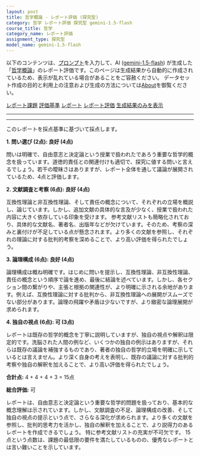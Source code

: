 ```yaml
---
layout: post
title: 哲学概論 - レポート評価 (探究型)
category: 哲学 レポート評価 探究型 gemini-1.5-flash
course_title: 哲学
category_name: レポート評価
assignment_type: 探究型
model_name: gemini-1.5-flash
---
```


以下のコンテンツは、[プロンプト](http://127.0.0.1:8000/generated/哲学/gemini-1.5-flash/prompt_レポート評価-探究型.md)を入力して、AI ([gemini-1.5-flash](contents/gemini-1.5-flash)) が生成した「[哲学概論](/contents/哲学/)」のレポート評価です。このページは生成結果から自動的に作成されているため、表示が乱れている場合があることをご容赦ください。
データセット作成の目的と利用上の注意および生成の方法については[About](/About)を御覧ください。

[レポート課題](../レポート課題-探究型)
[評価基準](../評価基準-探究型)
[レポート](../レポート-探究型)
[レポート評価](../レポート評価-探究型)
[生成結果のみを表示](http://127.0.0.1:8000/generated/哲学/gemini-1.5-flash/レポート評価-探究型.md)
  

***
***
  
このレポートを採点基準に基づいて採点します。

**1. 問い選び (2点): 良好 (4点)**

問いは明確で、自由意志と決定論という授業で扱われたであろう重要な哲学的概念を扱っています。道徳的責任との関連付けも適切で、探究に値する問いと言えるでしょう。若干の曖昧さはありますが、レポート全体を通して議論が展開されているため、4点と評価します。


**2. 文献調査と考察 (6点): 良好 (4点)**

互換性理論と非互換性理論、そして責任の概念について、それぞれの立場を概説し、論じています。しかし、追加文献の具体的な言及が少なく、授業で扱われた内容に大きく依存している印象を受けます。  参考文献リストも簡略化されており、具体的な文献名、著者名、出版年などが欠けています。そのため、考察の深みと裏付けが不足している点が懸念されます。より多くの文献を参照し、それぞれの理論に対する批判的考察を深めることで、より高い評価を得られたでしょう。


**3. 論理構成 (6点): 良好 (4点)**

論理構成は概ね明確です。はじめに問いを提示し、互換性理論、非互換性理論、責任の概念という順序で論を進め、最後に結論を述べています。しかし、各セクション間の繋がりや、主張と根拠の関連性が、より明確に示される余地があります。例えば、互換性理論に対する批判から、非互換性理論への展開がスムーズでない部分があります。論理の飛躍や矛盾は少ないですが、より緻密な論理展開が求められます。


**4. 独自の視点 (6点): 可 (3点)**

レポートは既存の哲学的概念を丁寧に説明していますが、独自の視点や解釈は限定的です。洗脳された人間の例など、いくつかの独自の例示はありますが、それらは既存の議論を補強するものであり、著者の独自の哲学的立場を明確に示しているとは言えません。より深く自身の考えを表明し、既存の議論に対する批判的考察や独自の解釈を加えることで、より高い評価を得られたでしょう。


**合計点:** 4 + 4 + 4 + 3 = 15点


**総合評価:** 可

レポートは、自由意志と決定論という重要な哲学的問題を扱っており、基本的な概念理解は示されています。しかし、文献調査の不足、論理構成の改善、そして独自の視点の提示という点で、さらなる深化が求められます。より多くの文献を参照し、批判的思考力を活かし、独自の解釈を加えることで、より説得力のあるレポートを作成できるでしょう。  特に参考文献リストの充実が不可欠です。  15点という点数は、課題の最低限の要件を満たしているものの、優秀なレポートとは言い難いことを示しています。
